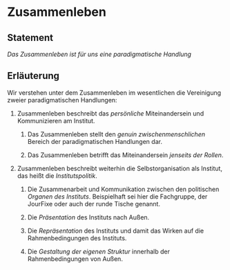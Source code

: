 <!---
   NAME - The NAME of this project is:
ethos

  FILE - The FILENAME of the current file is:
/a5.md

  CREATION - This project was CREATED on:
2017-01-28-16:15:00 UTC

  MODIFICATION - This project was last MODIFIED on:
2017-01-28-16:15:00 UTC

  VERSION - The current VERSION of this project is:
<git-commit-hash>-2017-01-28-16:15:00 UTC

  CREATOR(S) - This project was CREATED by:
Michael Czechowski, Martin Maga

  CONTACT - You can CONTACT the creator(s) or developer(s) of this project at:
E-Mail: mail@martinmaga.de

  COPYRIGHT - The COPYRIGHT holder of this project is:
COPYRIGHT (c) 2016 Martin Maga

  LICENSE - This project is LICENSED under the following license:
Martin Maga 2016 CC BY-SA 4.0 https://creativecommons.org

  SUBFILE – This is a SUBFILE! For more INFORMATION on this project go to:
/README.md
--->
# Zusammenleben
## Statement
*Das Zusammenleben ist für uns eine paradigmatische Handlung*

## Erläuterung
Wir  verstehen unter dem Zusammenleben im wesentlichen die Vereinigung zweier paradigmatischen Handlungen:

1. Zusammenleben beschreibt das *persönliche* Miteinandersein und Kommunizieren am Institut.

    1. Das Zusammenleben stellt den *genuin zwischenmenschlichen* Bereich der paradigmatischen Handlungen dar.

    2. Das Zusammenleben betrifft das Miteinandersein *jenseits der Rollen*.

2. Zusammenleben  beschreibt weiterhin die Selbstorganisation als Institut, das heißt die *Institutspolitik*.

    1. Die Zusammenarbeit und Kommunikation zwischen den politischen *Organen des Instituts*.
    Beispielhaft sei hier die Fachgruppe, der JourFixe oder auch der runde Tische genannt.

    2. Die *Präsentation* des Instituts nach Außen.

    3. Die *Repräsentation* des Instituts und damit das Wirken auf die Rahmenbedingungen des Instituts.

    4. Die *Gestaltung der eigenen Struktur* innerhalb der Rahmenbedingungen von Außen.
